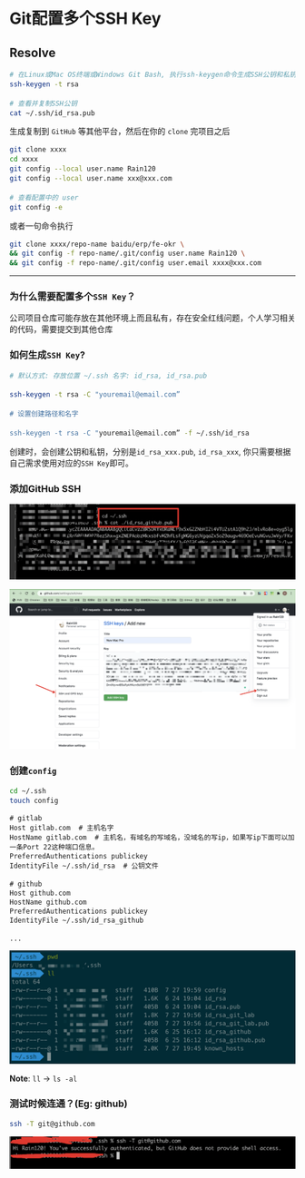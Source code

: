 # Git配置多个SSH Key
## Resolve

```sh
# 在Linux或Mac OS终端或Windows Git Bash, 执行ssh-keygen命令生成SSH公钥和私钥
ssh-keygen -t rsa

# 查看并复制SSH公钥
cat ~/.ssh/id_rsa.pub
```

生成复制到 `GitHub` 等其他平台，然后在你的 `clone` 完项目之后

```sh
git clone xxxx
cd xxxx
git config --local user.name Rain120
git config --local user.name xxx@xxx.com

# 查看配置中的 user
git config -e
```

或者一句命令执行

```sh
git clone xxxx/repo-name baidu/erp/fe-okr \
&& git config -f repo-name/.git/config user.name Rain120 \
&& git config -f repo-name/.git/config user.email xxxx@xxx.com
```

---

### 为什么需要配置多个`SSH Key`？

公司项目仓库可能存放在其他环境上而且私有，存在安全红线问题，个人学习相关的代码，需要提交到其他仓库

### 如何生成`SSH Key`?

```bash
# 默认方式: 存放位置 ~/.ssh 名字: id_rsa, id_rsa.pub

ssh-keygen -t rsa -C "youremail@email.com”

# 设置创建路径和名字

ssh-keygen -t rsa -C "youremail@email.com” -f ~/.ssh/id_rsa
```

创建时，会创建公钥和私钥，分别是`id_rsa_xxx.pub`, `id_rsa_xxx`, 你只需要根据自己需求使用对应的`SSH Key`即可。

### 添加GitHub SSH

![id_rsa.pub.png](../images/id_rsa.pub.png)

![add-ssh-key.png](../images/add-ssh-key.png)

### 创建`config`

```bash
cd ~/.ssh
touch config
```

```shell
# gitlab
Host gitlab.com  # 主机名字
HostName gitlab.com  # 主机名，有域名的写域名，没域名的写ip，如果写ip下面可以加一条Port 22这种端口信息。
PreferredAuthentications publickey
IdentityFile ~/.ssh/id_rsa  # 公钥文件

# github
Host github.com
HostName github.com
PreferredAuthentications publickey
IdentityFile ~/.ssh/id_rsa_github

...
```

![ssh-pwd](../images/ssh-pwd.png)

**Note**: `ll` -> `ls -al`

### 测试时候连通？(Eg: github)

```bash
ssh -T git@github.com
```

![ssh-github-test.png](../images/ssh-github-test.png)

